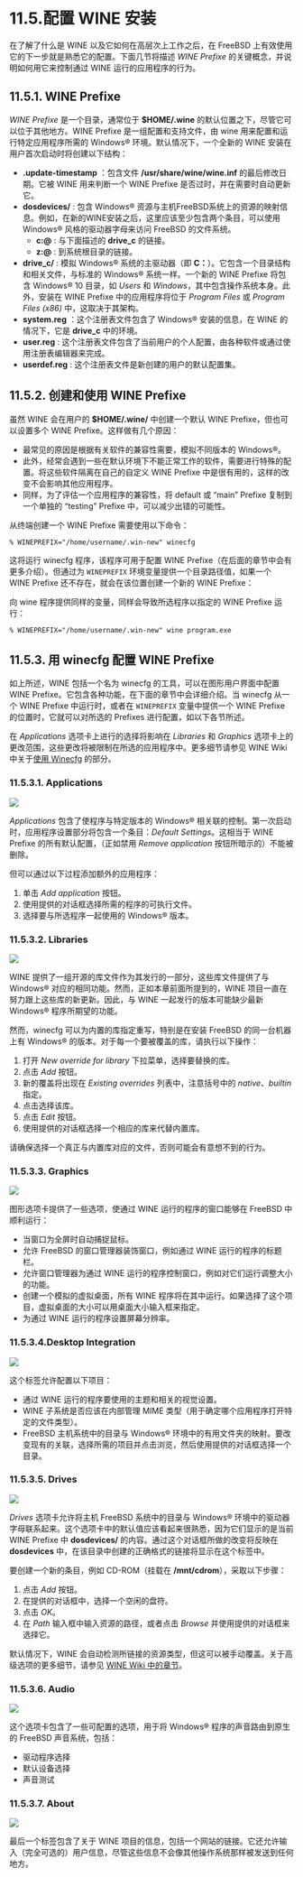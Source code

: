 # 11.5.配置 WINE 安装

在了解了什么是 WINE 以及它如何在高层次上工作之后，在 FreeBSD 上有效使用它的下一步就是熟悉它的配置。下面几节将描述 *WINE Prefixe* 的关键概念，并说明如何用它来控制通过 WINE 运行的应用程序的行为。

## 11.5.1. WINE Prefixe

*WINE Prefixe* 是一个目录，通常位于 **$HOME/.wine** 的默认位置之下，尽管它可以位于其他地方。WINE Prefixe 是一组配置和支持文件，由 wine 用来配置和运行特定应用程序所需的 Windows® 环境。默认情况下，一个全新的 WINE 安装在用户首次启动时将创建以下结构：

- **.update-timestamp** ：包含文件 **/usr/share/wine/wine.inf** 的最后修改日期。它被 WINE 用来判断一个 WINE Prefixe 是否过时，并在需要时自动更新它。
- **dosdevices/** : 包含 Windows® 资源与主机FreeBSD系统上的资源的映射信息。例如，在新的WINE安装之后，这里应该至少包含两个条目，可以使用 Windows® 风格的驱动器字母来访问 FreeBSD 的文件系统。
  - **c:@** : 与下面描述的 **drive\_c** 的链接。
  - **z:@** : 到系统根目录的链接。
- **drive\_c/** : 模拟 Windows® 系统的主驱动器（即 **C：**）。它包含一个目录结构和相关文件，与标准的 Windows® 系统一样。一个新的 WINE Prefixe 将包含 Windows® 10 目录，如 *Users* 和 *Windows*，其中包含操作系统本身。此外，安装在 WINE Prefixe 中的应用程序将位于 *Program Files* 或 *Program Files (x86)* 中，这取决于其架构。
- **system.reg** ：这个注册表文件包含了 Windows® 安装的信息，在 WINE 的情况下，它是 **drive\_c** 中的环境。
- **user.reg** : 这个注册表文件包含了当前用户的个人配置，由各种软件或通过使用注册表编辑器来完成。
- **userdef.reg** : 这个注册表文件是新创建的用户的默认配置集。

## 11.5.2. 创建和使用 WINE Prefixe

虽然 WINE 会在用户的 **$HOME/.wine/** 中创建一个默认 WINE Prefixe，但也可以设置多个 WINE Prefixe。这样做有几个原因：

- 最常见的原因是根据有关软件的兼容性需要，模拟不同版本的 Windows®。
- 此外，经常会遇到一些在默认环境下不能正常工作的软件，需要进行特殊的配置。将这些软件隔离在自己的自定义 WINE Prefixe 中是很有用的，这样的改变不会影响其他应用程序。
- 同样，为了评估一个应用程序的兼容性，将 default 或 “main” Prefixe 复制到一个单独的 “testing” Prefixe 中，可以减少出错的可能性。

从终端创建一个 WINE Prefixe 需要使用以下命令：

```
% WINEPREFIX="/home/username/.win-new" winecfg
```

这将运行 winecfg 程序，该程序可用于配置 WINE Prefixe（在后面的章节中会有更多介绍）。但通过为 `WINEPREFIX` 环境变量提供一个目录路径值，如果一个 WINE Prefixe 还不存在，就会在该位置创建一个新的 WINE Prefixe：

向 wine 程序提供同样的变量，同样会导致所选程序以指定的 WINE Prefixe 运行：

```
% WINEPREFIX="/home/username/.win-new" wine program.exe
```

## 11.5.3. 用 winecfg 配置 WINE Prefixe

如上所述，WINE 包括一个名为 winecfg 的工具，可以在图形用户界面中配置 WINE Prefixe。它包含各种功能，在下面的章节中会详细介绍。当 winecfg 从一个 WINE Prefixe 中运行时，或者在 `WINEPREFIX` 变量中提供一个 WINE Prefixe 的位置时，它就可以对所选的 Prefixes 进行配置，如以下各节所述。

在 *Applications* 选项卡上进行的选择将影响在 _Libraries_ 和  _Graphics_ 选项卡上的更改范围，这些更改将被限制在所选的应用程序中。更多细节请参见 WINE Wiki 中关于[使用 Winecfg](https://wiki.winehq.org/Wine_User%27s_Guide#Using_Winecfg) 的部分。

### 11.5.3.1. Applications

![](../.gitbook/assets/wine-config-1.png)

_Applications_ 包含了使程序与特定版本的 Windows® 相关联的控制。第一次启动时，应用程序设置部分将包含一个条目：*Default Settings*。这相当于 WINE Prefixe 的所有默认配置，（正如禁用 *Remove application* 按钮所暗示的）不能被删除。

但可以通过以下过程添加额外的应用程序：

1. 单击 *Add application* 按钮。
2. 使用提供的对话框选择所需的程序的可执行文件。
3. 选择要与所选程序一起使用的 Windows® 版本。

### 11.5.3.2. Libraries

![](../.gitbook/assets/wine-config-2.png)

WINE 提供了一组开源的库文件作为其发行的一部分，这些库文件提供了与 Windows® 对应的相同功能。然而，正如本章前面所提到的，WINE 项目一直在努力跟上这些库的新更新。因此，与 WINE 一起发行的版本可能缺少最新 Windows® 程序所期望的功能。

然而，winecfg 可以为内置的库指定重写，特别是在安装 FreeBSD 的同一台机器上有 Windows® 的版本。对于每一个要被覆盖的库，请执行以下操作：

1. 打开 *New override for library* 下拉菜单，选择要替换的库。
2. 点击 *Add* 按钮。
3. 新的覆盖将出现在 *Existing overrides* 列表中，注意括号中的 *native*、*builtin* 指定。
4. 点击选择该库。
5. 点击 *Edit* 按钮。
6. 使用提供的对话框选择一个相应的库来代替内置库。

请确保选择一个真正与内置库对应的文件，否则可能会有意想不到的行为。

### 11.5.3.3. Graphics

![](../.gitbook/assets/wine-config-3.png)

图形选项卡提供了一些选项，使通过 WINE 运行的程序的窗口能够在 FreeBSD 中顺利运行：

- 当窗口为全屏时自动捕捉鼠标。
- 允许 FreeBSD 的窗口管理器装饰窗口，例如通过 WINE 运行的程序的标题栏。
- 允许窗口管理器为通过 WINE 运行的程序控制窗口，例如对它们运行调整大小的功能。
- 创建一个模拟的虚拟桌面，所有 WINE 程序将在其中运行。如果选择了这个项目，虚拟桌面的大小可以用桌面大小输入框来指定。
- 为通过 WINE 运行的程序设置屏幕分辨率。

### 11.5.3.4.Desktop Integration

![](../.gitbook/assets/wine-config-4.png)

这个标签允许配置以下项目：

- 通过 WINE 运行的程序要使用的主题和相关的视觉设置。
- WINE 子系统是否应该在内部管理 MIME 类型（用于确定哪个应用程序打开特定的文件类型）。
- FreeBSD 主机系统中的目录与 Windows® 环境中的有用文件夹的映射。要改变现有的关联，选择所需的项目并点击浏览，然后使用提供的对话框选择一个目录。

### 11.5.3.5. Drives

![](../.gitbook/assets/wine-config-5.png)

_Drives_ 选项卡允许将主机 FreeBSD 系统中的目录与 Windows® 环境中的驱动器字母联系起来。这个选项卡中的默认值应该看起来很熟悉，因为它们显示的是当前 WINE Prefixe 中 **dosdevices/** 的内容。通过这个对话框所做的改变将反映在 **dosdevices** 中，在该目录中创建的正确格式的链接将显示在这个标签中。

要创建一个新的条目，例如 CD-ROM（挂载在 **/mnt/cdrom**），采取以下步骤：

1. 点击 _Add_ 按钮。
2. 在提供的对话框中，选择一个空闲的盘符。
3. 点击 _OK_。
4. 在 *Path* 输入框中输入资源的路径，或者点击 _Browse_ 并使用提供的对话框来选择它。

默认情况下，WINE 会自动检测所链接的资源类型，但这可以被手动覆盖。关于高级选项的更多细节，请参见 [WINE Wiki 中的章节](https://wiki.winehq.org/Wine_User%27s_Guide#Drive_Settings)。

### 11.5.3.6. Audio

![](../.gitbook/assets/wine-config-6.png)

这个选项卡包含了一些可配置的选项，用于将 Windows® 程序的声音路由到原生的 FreeBSD 声音系统，包括：

- 驱动程序选择
- 默认设备选择
- 声音测试

### 11.5.3.7. About

![](../.gitbook/assets/wine-config-7.png)

最后一个标签包含了关于 WINE 项目的信息，包括一个网站的链接。它还允许输入（完全可选的）用户信息，尽管这些信息不会像其他操作系统那样被发送到任何地方。
